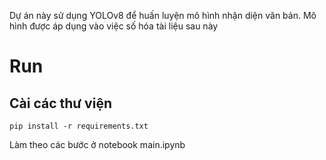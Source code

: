 Dự án này sử dụng YOLOv8 để huấn luyện mô hình nhận diện văn bản. Mô hình được áp dụng vào việc số hóa tài liệu sau này
# Run
## Cài các thư viện 
```
pip install -r requirements.txt

```
Làm theo các bước ở notebook main.ipynb